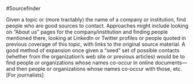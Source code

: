 #Sourcefinder

Given a topic or (more tractably) the name of a company or institution, find people who are good sources to contact.  Approaches might include looking on “About us” pages for the company/institution and finding people mentioned there, looking at LinkedIn or Twitter profiles or people quoted in previous coverage of this topic, with links to the original source material.  A good method of expansion once given a “seed” set of possible contacts (whether from the organization’s web site or previous articles) would be to find people or organizations whose names co-occur in online documents—and then people or organizations whose names co-occur with those, etc. [For journalists]

